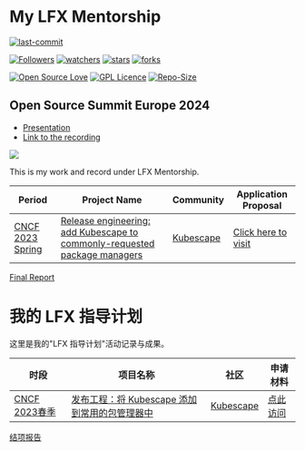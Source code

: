 # My LFX Mentorship

[![last-commit](https://img.shields.io/github/last-commit/HollowMan6/My-LFX-Mentorship)](../../graphs/commit-activity)

[![Followers](https://img.shields.io/github/followers/HollowMan6?style=social)](https://github.com/HollowMan6?tab=followers)
[![watchers](https://img.shields.io/github/watchers/HollowMan6/My-LFX-Mentorship?style=social)](../../watchers)
[![stars](https://img.shields.io/github/stars/HollowMan6/My-LFX-Mentorship?style=social)](../../stargazers)
[![forks](https://img.shields.io/github/forks/HollowMan6/My-LFX-Mentorship?style=social)](../../network/members)

[![Open Source Love](https://img.shields.io/badge/-%E2%9D%A4%20Open%20Source-Green?style=flat-square&logo=Github&logoColor=white&link=https://hollowman6.github.io/fund.html)](https://hollowman6.github.io/fund.html)
[![GPL Licence](https://img.shields.io/badge/license-GPL-blue)](https://opensource.org/licenses/GPL-3.0/)
[![Repo-Size](https://img.shields.io/github/repo-size/HollowMan6/My-LFX-Mentorship.svg)](../../archive/master.zip)

## Open Source Summit Europe 2024
- [Presentation](Kubescape-Songlin-Jiang.pptx)
- [Link to the recording](https://www.youtube.com/watch?v=uZCoipC6qRU&t=1773s)

![](https://hollowmansblog.files.wordpress.com/2023/05/lfx.jpg)

This is my work and record under LFX Mentorship.

|  Period   |  Project Name  | Community |  Application Proposal  |
|  ----  | ----  |  ----  | ----  |
| [CNCF 2023 Spring](https://github.com/cncf/mentoring/blob/main/lfx-mentorship/2023/01-Mar-May/README.md#release-engineering-add-kubescape-to-commonly-requested-package-managers)  | [Release engineering: add Kubescape to commonly-requested package managers](https://mentorship.lfx.linuxfoundation.org/project/138e9cac-ec86-43cb-a04f-c2980e3c2865) | [Kubescape](https://landscape.cncf.io/card-mode?project=sandbox&selected=kubescape) | [Click here to visit](proposal.md) |

[Final Report](https://hollowmansblog.wordpress.com/2023/05/14/my-cncf-lfx-mentorship-spring-2023-project-at-kubescape/)

# 我的 LFX 指导计划

这里是我的"LFX 指导计划"活动记录与成果。

|  时段   |  项目名称  | 社区 | 申请材料 |
|  ----  | ----  |  ----  | ----  |
| [CNCF 2023春季](https://github.com/cncf/mentoring/blob/main/lfx-mentorship/2023/01-Mar-May/README.md#release-engineering-add-kubescape-to-commonly-requested-package-managers)  | [发布工程：将 Kubescape 添加到常用的包管理器中](https://mentorship.lfx.linuxfoundation.org/project/138e9cac-ec86-43cb-a04f-c2980e3c2865) | [Kubescape](https://landscape.cncf.io/card-mode?project=sandbox&selected=kubescape) | [点此访问](proposal.md) |

[结项报告](https://hollowmansblog.wordpress.com/2023/05/14/my-cncf-lfx-mentorship-spring-2023-project-at-kubescape/)
